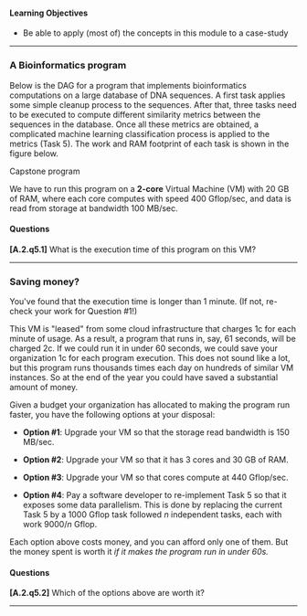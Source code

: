 
#### Learning Objectives

- Be able to apply (most of) the concepts in this module to a case-study

---

### A Bioinformatics program

Below is the DAG for a program that implements bioinformatics computations on a
large database of DNA sequences. A first task applies some
simple cleanup process to the sequences. After that, three tasks need to be
executed to compute different similarity metrics between the sequences in the
database. Once all these metrics are obtained, a complicated machine learning
classification process is applied to the metrics (Task 5). The  work and RAM footprint of
each task is shown in the figure below.

<object class="figure" type="image/svg+xml" data="{{ site.baseurl }}/public/img/multi_core_computing/capstone.svg">Capstone program</object>
<p></p>


We have to run this program on a **2-core** Virtual Machine  (VM) with 20
GB of RAM, where each core computes with speed 400 Gflop/sec, and data is
read from storage at bandwidth 100 MB/sec.

#### Questions

**[A.2.q5.1]** What is the execution time of this program on  this VM?

---

### Saving money?

You've  found that the execution time is longer than 1 minute. (If  not, 
re-check your work for Question #1!)

This VM is "leased" from some cloud infrastructure that charges 1c for each
minute of usage. As a result, a program that runs in, say,  61 seconds,
will be charged 2c.  If we could run it in under 60 seconds, we could save
your organization 1c for each  program execution.  This does not sound like a
lot, but this program runs thousands times each day on hundreds of similar
VM instances. So at the end of the year you could have saved a  substantial
amount of money.

Given a budget your organization has allocated to making the program run
faster, you have the following options at your disposal:

  - **Option #1**: Upgrade your VM so that the storage read bandwidth is
    150 MB/sec. 

  - **Option #2**: Upgrade your VM so that it has 3 cores and 30 GB of RAM. 

  - **Option #3**: Upgrade your VM so that cores compute at 440 Gflop/sec. 

  - **Option #4**: Pay a software developer to
    re-implement Task 5 so that it exposes some data parallelism. This is
    done by replacing the current Task 5 by a 1000  Gflop task followed 
    $n$ independent tasks, each with work 9000/$n$ Gflop.

Each option above costs money, and you can afford only one of them. But the money spent is
worth it *if it makes the program run in under 60s.*

#### Questions

**[A.2.q5.2]** Which of the options above are worth it?

---
